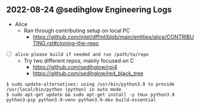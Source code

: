 ## 2022-08-24 @sedihglow Engineering Logs

- Alice
  - Ran through contributing setup on local PC
    - https://github.com/intel/dffml/blob/main/entities/alice/CONTRIBUTING.rst#cloning-the-repo
- [ ] `alice please build if needed and run /path/to/repo`
  - Try two different repos, mainly focused on C
    - https://github.com/sedihglow/rpi4
    - https://github.com/sedihglow/red_black_tree

```console
$ sudo update-alternatives: using /usr/bin/python3.9 to provide /usr/local/bin/python (python) in auto mode
$ sudo apt-get update && sudo apt-get install -y tmux python3.9 python3-pip python3.9-venv python3.9-dev build-essential
```